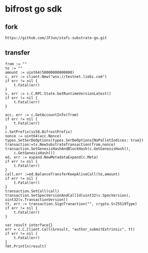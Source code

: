 # bifrost go sdk
## fork
    https://github.com/JFJun/stafi-substrate-go.git
## transfer
    from := ""
    to := ""
    amount := uint64(50000000000000)
    c, err := client.New("wss://testnet.liebi.com")
    if err != nil {
    	t.Fatal(err)
    }
    v, err := c.C.RPC.State.GetRuntimeVersionLatest()
    if err != nil {
    	t.Fatal(err)
    }
    
    acc, err := c.GetAccountInfo(from)
    if err != nil {
    	t.Fatal(err)
    }
    c.SetPrefix(ss58.BifrostPrefix)
    nonce := uint64(acc.Nonce)
    types.SetSerDeOptions(types.SerDeOptions{NoPalletIndices: true})
    transaction:=tx.NewSubstrateTransaction(from,nonce)
    transaction.SetGenesisHashAndBlockHash(c.GetGenesisHash(),
    	c.GetGenesisHash())
    ed, err := expand.NewMetadataExpand(c.Meta)
    if err != nil {
    	t.Fatal(err)
    }
    call,err :=ed.BalanceTransferKeepAliveCall(to,amount)
    if err != nil {
    	t.Fatal(err)
    }
    transaction.SetCall(call)
    transaction.SetSpecVersionAndCallId(uint32(v.SpecVersion), uint32(v.TransactionVersion))
    tt, err := transaction.SignTranaction("", crypto.Sr25519Type)
    if err != nil {
    	t.Fatal(err)
    }
  
    var result interface{}
    err = c.C.Client.Call(&result, "author_submitExtrinsic", tt)
    if err != nil {
    	t.Fatal(err)
    }
    fmt.Println(result)